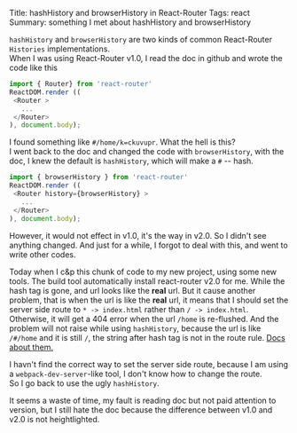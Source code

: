 Title: hashHistory and browserHistory in React-Router
Tags: react
Summary: something I met about hashHistory and browserHistory

`hashHistory` and `browserHistory` are two kinds of common React-Router `Histories` implementations.  
When I was using React-Router v1.0, I read the doc in github and wrote the code like this  

```JavaScript
import { Router} from 'react-router'
ReactDOM.render (( 
 <Router >
   ...
 </Router> 
), document.body);
```
I found something like `#/home/k=ckuvupr`. What the hell is this?  
I went back to the doc and changed the code with `browserHistory`, with the doc, I knew the default is `hashHistory`, 
which will make a `#` -- hash.

```JavaScript
import { browserHistory } from 'react-router'
ReactDOM.render (( 
 <Router history={browserHistory} >
   ...
 </Router> 
), document.body);
```

However, it would not effect in v1.0, it's the way in v2.0. So I didn't see anything changed. And just for a while, 
I forgot to deal with this, and went to write other codes.  

Today when I c&p this chunk of code to my new project, using some new tools. The build tool automatically install
react-router v2.0 for me. While the hash tag is gone, and url looks like the **real** url.
But it cause another problem, that is when the url is like the **real** url, it means that I should set the server side route to `* -> index.html` rather than `/ -> index.html`.  
Otherwise, it will get a 404 error when the url `/home` is re-flushed. And the problem will not raise while using `hashHistory`, because the url is like `/#/home` and it is still `/`, the string after hash tag is not in the route rule.
[Docs about them.](https://github.com/reactjs/react-router/blob/master/docs/guides/Histories.md)  

I havn't find the correct way to set the server side route, because I am using a `webpack-dev-server`-like tool, I don't know how to change the route.  
So I go back to use the ugly `hashHistory`.

It seems a waste of time, my fault is reading doc but not paid attention to version, but I still hate the doc because the difference between v1.0 and v2.0 is not heightlighted.



